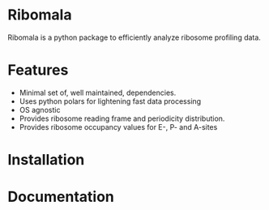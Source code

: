 # Ribomala
Ribomala is a python package to efficiently analyze ribosome  profiling data.

# Features
- Minimal set of, well maintained, dependencies.
- Uses python polars for lightening fast data processing
- OS agnostic
- Provides ribosome reading frame and periodicity distribution.
- Provides ribosome occupancy values for E-, P- and A-sites

# Installation

# Documentation
